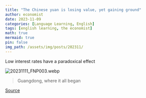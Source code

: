```yaml
---
title: "The Chinese yuan is losing value, yet gaining ground"
author: economist
date: 2023-11-09
categories: [Language Learning, English]
tags: [english learning, the economist]
math: true
mermaid: true
pin: false
img_path: /assets/img/posts/202311/
---
```



Low interest rates have a paradoxical effect

![20231111_FNP003.webp](20231111_FNP003.webp)

> Guangdong, where it all began



[Source](https://www.economist.com/finance-and-economics/2023/11/09/the-chinese-yuan-is-losing-value-yet-gaining-ground)



